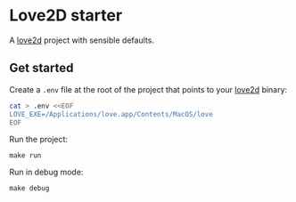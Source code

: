 # Love2D starter

A [love2d](https://love2d.org/) project with sensible defaults.

## Get started

Create a `.env` file at the root of the project that points to your [love2d](https://love2d.org/) binary:

```sh
cat > .env <<EOF
LOVE_EXE=/Applications/love.app/Contents/MacOS/love
EOF
```

Run the project:

```
make run
```

Run in debug mode:

```
make debug
```
